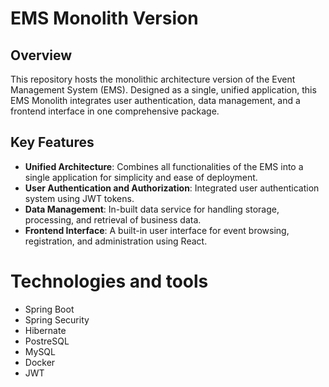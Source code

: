 # EMS Monolith Version

## Overview

This repository hosts the monolithic architecture version of the Event Management System (EMS). Designed as a single, unified application, this EMS Monolith integrates user authentication, data management, and a frontend interface in one comprehensive package. 

## Key Features

- **Unified Architecture**: Combines all functionalities of the EMS into a single application for simplicity and ease of deployment.
- **User Authentication and Authorization**: Integrated user authentication system using JWT tokens.
- **Data Management**: In-built data service for handling storage, processing, and retrieval of business data.
- **Frontend Interface**: A built-in user interface for event browsing, registration, and administration using React.

# Technologies and tools

- Spring Boot
- Spring Security
- Hibernate
- PostreSQL
- MySQL
- Docker
- JWT
